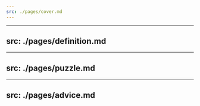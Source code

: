 ```yaml
---
src: ./pages/cover.md
---
```


---
src: ./pages/definition.md
---

---
src: ./pages/puzzle.md
---

---
src: ./pages/advice.md
---